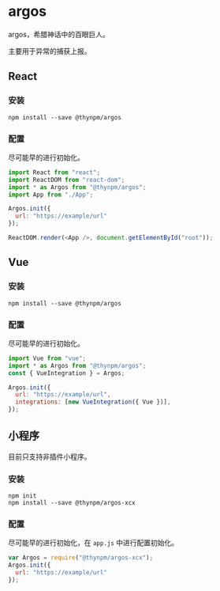 # argos
argos，希腊神话中的百眼巨人。

主要用于异常的捕获上报。

## React
### 安装
```
npm install --save @thynpm/argos
```
### 配置
尽可能早的进行初始化。
```js
import React from "react";
import ReactDOM from "react-dom";
import * as Argos from "@thynpm/argos";
import App from "./App";

Argos.init({
  url: "https://example/url"
});

ReactDOM.render(<App />, document.getElementById("root"));
```

## Vue
### 安装
```
npm install --save @thynpm/argos
```
### 配置
尽可能早的进行初始化。
```js
import Vue from "vue";
import * as Argos from "@thynpm/argos";
const { VueIntegration } = Argos;

Argos.init({
  url: "https://example/url",
  integrations: [new VueIntegration({ Vue })],
});
```

## 小程序
目前只支持非插件小程序。
### 安装
```
npm init
npm install --save @thynpm/argos-xcx
```
### 配置
尽可能早的进行初始化，在 `app.js` 中进行配置初始化。
```js
var Argos = require("@thynpm/argos-xcx");
Argos.init({
  url: "https://example/url"
});
```

